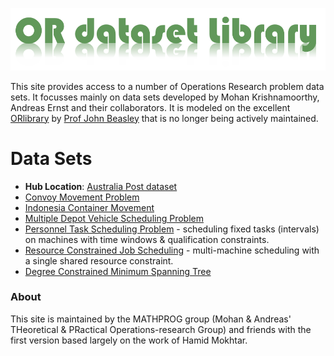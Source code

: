 ![OR Dataset Library](1.png)

This site provides access to a number of Operations Research problem data sets. It focusses mainly on data sets developed by Mohan Krishnamoorthy, Andreas Ernst and their collaborators. It is modeled on the excellent [ORlibrary](http://people.brunel.ac.uk/~mastjjb/jeb/info.html) by [Prof John Beasley](http://people.brunel.ac.uk/~mastjjb/jeb/jeb.html) that is no longer being actively maintained. 

# Data Sets

* **Hub Location**: [Australia Post dataset](readmeAP.md)
* [Convoy Movement Problem](readmeCMP.md)
* [Indonesia Container Movement](readmeICD.md)
* [Multiple Depot Vehicle Scheduling Problem](readmeMDVSP.md)
* [Personnel Task Scheduling Problem](readmePTSP.md) - scheduling fixed tasks (intervals) on machines with time windows & qualification constraints.
* [Resource Constrained Job Scheduling](readmeRCJS.md) - multi-machine scheduling with a single shared resource constraint.
* [Degree Constrained Minimum Spanning Tree](readmeDCMST.md) 


### About

This site is maintained by the MATHPROG group (Mohan & Andreas' THeoretical & PRactical Operations-research Group) and friends with the first version based largely on the work of Hamid Mokhtar.


